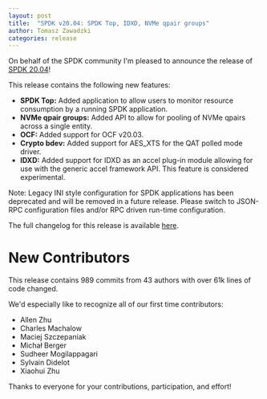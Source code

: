 ```yaml
---
layout: post
title:  "SPDK v20.04: SPDK Top, IDXD, NVMe qpair groups"
author: Tomasz Zawadzki
categories: release
---
```


On behalf of the SPDK community I'm pleased to announce the release of [SPDK 20.04](https://github.com/spdk/spdk/releases/tag/v20.04)!

This release contains the following new features:

- **SPDK Top:** Added application to allow users to monitor resource consumption by a running SPDK application.
- **NVMe qpair groups:** Added API to allow for pooling of NVMe qpairs across a single entity.
- **OCF:** Added support for OCF v20.03.
- **Crypto bdev:** Added support for AES_XTS for the QAT polled mode driver.
- **IDXD:** Added support for IDXD as an accel plug-in module allowing for use with the generic accel framework API. This feature is considered experimental.

Note: Legacy INI style configuration for SPDK applications has been deprecated and will be removed in a future release. Please switch to JSON-RPC configuration files and/or RPC driven run-time configuration.

The full changelog for this release is available [here](https://github.com/spdk/spdk/releases/tag/v20.04).

# New Contributors

This release contains 989 commits from 43 authors with over 61k lines of code changed.

We'd especially like to recognize all of our first time contributors:

- Allen Zhu
- Charles Machalow
- Maciej Szczepaniak
- Michał Berger
- Sudheer Mogilappagari
- Sylvain Didelot
- Xiaohui Zhu

Thanks to everyone for your contributions, participation, and effort!
